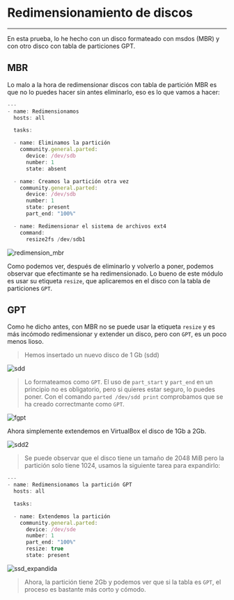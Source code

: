 # Redimensionamiento de discos
---
En esta prueba, lo he hecho con un disco formateado con msdos (MBR) y con otro disco con tabla de particiones GPT.

## MBR
Lo malo a la hora de redimensionar discos con tabla de partición MBR es que no lo puedes hacer sin antes eliminarlo, eso es lo que vamos a hacer:

```javascript
---
- name: Redimensionamos
  hosts: all

  tasks:

  - name: Eliminamos la partición
    community.general.parted:
      device: /dev/sdb
      number: 1
      state: absent

  - name: Creamos la partición otra vez
    community.general.parted:
      device: /dev/sdb
      number: 1
      state: present
      part_end: "100%"

  - name: Redimensionar el sistema de archivos ext4
    command:
      resize2fs /dev/sdb1

```

![redimension_mbr](img/redimension_mbr.png)

Como podemos ver, después de eliminarlo y volverlo a poner, podemos observar que efectimante se ha redimensionado. Lo bueno de este módulo es usar su etiqueta ``resize``, que aplicaremos en el disco con la tabla de particiones ``GPT``.

## GPT
Como he dicho antes, con MBR no se puede usar la etiqueta ``resize`` y es más incómodo redimensionar y extender un disco, pero con ``GPT``, es un poco menos lioso.

>Hemos insertado un nuevo disco de 1 Gb (sdd)

![sdd](img/sdd.png)

>Lo formateamos como ``GPT``. El uso de ``part_start`` y ``part_end`` en un principio no es obligatorio, pero si quieres estar seguro, lo puedes poner. Con el comando ``parted /dev/sdd print`` comprobamos que se ha creado correctmante como ``GPT``.

![fgpt](img/formateo_gpt.png)

Ahora simplemente extendemos en VirtualBox el disco de 1Gb a 2Gb.

![sdd2](img/sdd2.png)

> Se puede observar que el disco tiene un tamaño de 2048 MiB pero la partición solo tiene 1024, usamos la siguiente tarea para expandirlo:

```javascript
---
- name: Redimensionamos la partición GPT
  hosts: all

  tasks:

  - name: Extendemos la partición
    community.general.parted:
      device: /dev/sde
      number: 1
      part_end: "100%"
      resize: true
      state: present
```

![ssd_expandida](img/sdd_expandida.png)

> Ahora, la partición tiene 2Gb y podemos ver que si la tabla es ``GPT``, el proceso es bastante más corto y cómodo.
